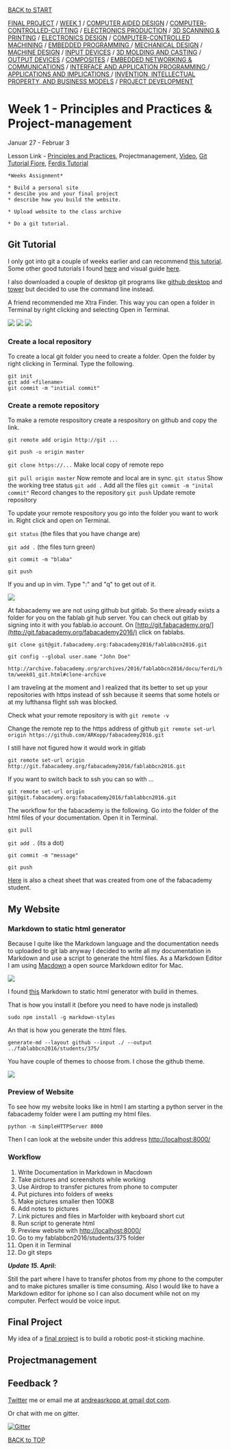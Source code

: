 [BACK to START](../)

[FINAL PROJECT](../final) / [WEEK 1](../week1) / [COMPUTER AIDED DESIGN](../week2) / [COMPUTER-CONTROLLED-CUTTING](../week3) / [ELECTRONICS PRODUCTION](../week4) / [3D SCANNING & PRINTING](../week5) / [ELECTRONICS DESIGN](../week6)  / [COMPUTER-CONTROLLED MACHINING](../week7) / [EMBEDDED PROGRAMMING ](../week8) / [MECHANICAL DESIGN](../week9) / [MACHINE DESIGN](../week10) / [INPUT DEVICES](../week11) / [3D MOLDING AND CASTING](../week12) / [OUTPUT DEVICES](../week13) /  [COMPOSITES](../week14) / [EMBEDDED NETWORKING & COMMUNICATIONS](../week15) / [INTERFACE AND APPLICATION PROGRAMMING ](../week16) / [APPLICATIONS AND IMPLICATIONS ](../week17) / [INVENTION, INTELLECTUAL PROPERTY, AND BUSINESS MODELS](../week18) / [PROJECT DEVELOPMENT ](../week19)  


# Week 1 - Principles and Practices & Project-management 

Januar 27 - Februar 3


Lesson Link - [Principles and Practices](http://academy.cba.mit.edu/classes/principles_practices/index.html), Projectmanagement, [Video](http://connectmedia.waag.org/AcadeMany/fab-2016/01-27/), [Git Tutorial Fiore](http://archive.fabacademy.org/archives/2016/doc/gitvsmercurial.html), [Ferdis Tutorial](http://archive.fabacademy.org/archives/2016/fablabbcn2016/docu/ferdi/htm/week01_git.html#clone-archive)

~~~
*Weeks Assignment*

* Build a personal site 
* descibe you and your final project
* describe how you build the website. 

* Upload website to the class archive 

* Do a git tutorial. 
~~~


## Git Tutorial

I only got into git a couple of weeks earlier and can recommend [this tutorial](http://rogerdudler.github.io/git-guide/). Some other good tutorials I found [here](http://think-like-a-git.net/) and visual guide [here](http://marklodato.github.io/visual-git-guide/index-en.html). 

I also downloaded a couple of desktop git programs like [github desktop](https://desktop.github.com/) and [tower](https://www.git-tower.com/) but decided to use the command line instead.

A friend recommended me Xtra Finder. This way you can open a folder in Terminal by right clicking and selecting Open in Terminal.

![](images/screenshot2.jpg)
![](images/screenshot4.jpg)
![](images/screenshot1.jpg)


### Create a local repository 

To create a local git folder you need to create a folder. Open the folder by right clicking in Terminal. Type the following. 

`git init`  
`git add <filename>`  
`git commit -m "initial commit"`  


### Create a remote repository

To make a remote respository create a respository on github and copy the link. 


`git remote add origin http://git ... `

`git push -u origin master`

`git clone https://...` Make local copy of remote repo

`git pull origin master` Now remote and local are in sync.
`git status` Show the working tree status
`git add .` Add all the files
`git commit -m "inital commit"` Record changes to the repository
`git push` Update remote repository


To update your remote respository you go into the folder you want to work in. Right click and open on Terminal.


`git status`  (the files that you have change are) 
 
`git add .`  (the files turn green)

`git commit -m "blaba"` 
 
`git push`  


If you and up in vim. Type ":" and "q" to get out of it. 


![](images/githubstages.jpg)


At fabacademy we are not using github but gitlab. So there already exists a folder for you on the fablab git hub server. You can check out gitlab by signing into it with you fablab.io account. On [http://git.fabacademy.org/](http://git.fabacademy.org/fabacademy2016/) click on fablabs.


`git clone git@git.fabacademy.org:fabacademy2016/fablabbcn2016.git`

`git config --global user.name "John Doe"`

`http://archive.fabacademy.org/archives/2016/fablabbcn2016/docu/ferdi/htm/week01_git.html#clone-archive`



I am traveling at the moment and I realized that its better to set up your repositories with https instead of ssh because it seems that some hotels or at my lufthansa flight ssh was blocked. 

Check what your remote repository is with 
`git remote -v`

Change the remote rep to the https address of github
`git remote set-url origin https://github.com/ARKopp/fabacademy2016.git` 

I still have not figured how it would work in gitlab
 
`git remote set-url origin http://git.fabacademy.org/fabacademy2016/fablabbcn2016.git`

If you want to switch back to ssh you can so with ...  

`git remote set-url origin git@git.fabacademy.org:fabacademy2016/fablabbcn2016.git`

The workflow for the fabacademy is the following. Go into the folder of the html files of your documentation. Open it in Terminal. 

`git pull`

`git add .` (its a dot)

`git commit -m "message"`

`git push`


[Here](http://archive.fabacademy.org/archives/2016/doc/gitCheatSheet.html) is also a cheat sheet that was created from one of the fabacademy student.

## My Website


### Markdown to static html generator

Because I quite like the Markdown language and the documentation needs to uploaded to git lab anyway I decided to write all my documentation in Markdown and use a script to generate the html files. As a Markdown Editor I am using  [Macdown](http://macdown.uranusjr.com/) a open source Markdown editor for Mac. 

![](images/screenshot5.jpg)


I found [this](https://github.com/mixu/markdown-styles) Markdown to static html generator with build in themes. 

That is how you install it (before you need to have node js installed)

`sudo npm install -g markdown-styles`

An that is how you generate the html files. 

``
	generate-md --layout github --input ./ --output ../fablabbcn2016/students/375/
``

You have couple of themes to choose from. I chose the github theme.

![](images/montage.jpg)
 


### Preview of Website

To see how my website looks like in html I am starting a python server in the fabacademy folder were I am putting my html files.

``python -m SimpleHTTPServer 8000``

Then I can look at the website under this address [http://localhost:8000/](http://localhost:8000/)

### Workflow



1. Write Documentation in Markdown in Macdown
2. Take pictures and screenshots while working 
3. Use Airdrop to transfer pictures from phone to computer
4. Put pictures into folders of weeks
5. Make pictures smaller then 100KB
6. Add notes to pictures
7. Link pictures and files in Marfolder with keyboard short cut
8. Run script to generate html
9. Preview website with [http://localhost:8000/](http://localhost:8000/)
11. Go to my fablabbcn2016/students/375 folder
11. Open it in Terminal
12. Do git steps

***Update 15. April:***

Still the part where I have to transfer photos from my phone to the computer and to make pictures smaller is time consuming. Also I would like to have a Markdown editor for iphone so I can also document while not on my computer. Perfect would be voice input. 

## Final Project

My idea of a [final project](../final) is to build a robotic post-it sticking machine.

## Projectmanagement

## Feedback ?

[Twitter](http://www.twitter.com/andreaskopp) me or email me at [andreasrkopp at gmail dot com](mailto:andreasrkopp@gmailcom). 

Or chat with me on gitter.

[![Gitter](https://badges.gitter.im/ARKopp/fabacademy2016.svg)](https://gitter.im/ARKopp/fabacademy2016?utm_source=badge&utm_medium=badge&utm_campaign=pr-badge)

[BACK to TOP](../week1)

